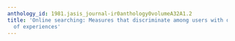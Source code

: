 ```yaml
---
anthology_id: 1981.jasis_journal-ir0anthology0volumeA32A1.2
title: 'Online searching: Measures that discriminate among users with different types
  of experiences'
---
```

